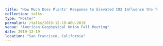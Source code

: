 ```yaml
---
title: "How Much Does Plants' Response to Elevated CO2 Influence the Transient Climate Response?"
collection: talks
type: "Poster"
permalink: /talks/2019-12-19-AGU-2019
venue: "American Geophysical Union Fall Meeting"
date: 2019-12-19
location: "San Francisco, California"
---
```


